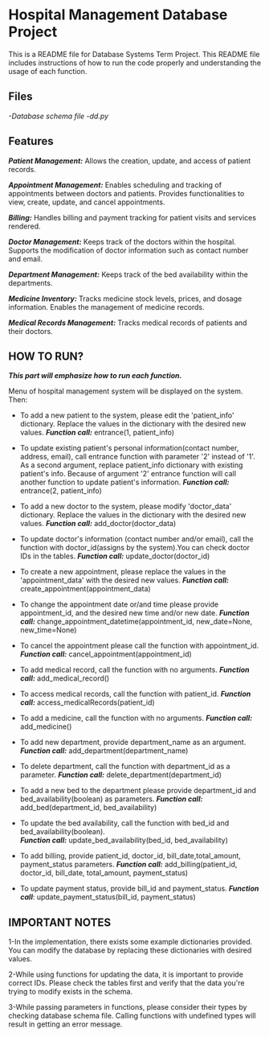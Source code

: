 

# Hospital Management Database Project
  
This is a README file for Database Systems Term Project. This README file includes instructions of how to run the code properly and understanding the usage of each function.

  

## Files

*-Database schema file
-dd.py*

  

## Features

***Patient Management:*** Allows the creation, update, and access of patient records.

  
***Appointment Management:*** Enables scheduling and tracking of appointments between doctors and patients. Provides functionalities to view, create, update, and cancel appointments.

  

***Billing:*** Handles billing and payment tracking for patient visits and services rendered.

  

***Doctor Management:*** Keeps track of the doctors within the hospital. Supports the modification of doctor information such as contact number and email.

  

***Department Management:*** Keeps track of the bed availability within the departments.

  

***Medicine Inventory:*** Tracks medicine stock levels, prices, and dosage information. Enables the management of medicine records.

  

***Medical Records Management:*** Tracks medical records of patients and their doctors.

  

## HOW TO RUN?

***This part will emphasize how to run each function.***

Menu of hospital management system will be displayed on the system.    Then:

  

 - To add a new patient to the system, please edit the 'patient_info'
   dictionary. Replace the values in the dictionary with the desired new
   values.
   ***Function call:*** entrance(1, patient_info)

  

 - To update existing patient's personal information(contact number, address, email), call entrance function with parameter '2' instead of
   '1'. As a second argument, replace patient_info dictionary with
   existing patient's info. Because of argument '2' entrance function
   will call another function to update patient's information.
   ***Function call:*** entrance(2, patient_info)
 - To add a new doctor to the system, please modify 'doctor_data' dictionary. Replace the values in the dictionary with the desired new
   values.
   ***Function call:*** add_doctor(doctor_data)

  

 - To update doctor's information (contact number and/or email), call the function with doctor_id(assigns by the system).You can check
   doctor IDs in the tables.
   ***Function call:*** update_doctor(doctor_id)

  

 - To create a new appointment, please replace the values in the 'appointment_data' with the desired new values.
   ***Function call:*** create_appointment(appointment_data)

  

 - To change the appointment date or/and time please provide appointment_id, and the desired new time and/or new date.
   ***Function call:*** change_appointment_datetime(appointment_id, new_date=None, new_time=None)

  

 - To cancel the appointment please call the function with appointment_id.
   ***Function call:*** cancel_appointment(appointment_id)

  

 - To add medical record, call the function with no arguments.
   ***Function call:*** add_medical_record()

  

 - To access medical records, call the function with patient_id.
   ***Function call:*** access_medicalRecords(patient_id)

  

 - To add a medicine, call the function with no arguments.
   ***Function call:*** add_medicine()

  

 - To add new department, provide department_name as an argument.
   ***Function call:*** add_department(department_name)

  

 - To delete department, call the function with department_id as a parameter.
   ***Function call:*** delete_department(department_id)
   
 - To add a new bed to the department please provide department_id and bed_availability(boolean) as parameters.
   ***Function call:*** add_bed(department_id, bed_availability)

  

 - To update the bed availability, call the function with bed_id and   
   bed_availability(boolean).    
   ***Function call:*** update_bed_availability(bed_id, bed_availability)

  

 - To add billing, provide patient_id, doctor_id,
   bill_date,total_amount, payment_status parameters.
   ***Function call:*** add_billing(patient_id, doctor_id, bill_date, total_amount, payment_status)

  

 - To update payment status, provide bill_id and payment_status.
   ***Function call***: update_payment_status(bill_id, payment_status)

  

## IMPORTANT NOTES

1-In the implementation, there exists some example dictionaries provided. You can modify the database by replacing these dictionaries with desired values.
  
2-While using functions for updating the data, it is important to provide correct IDs. Please check the tables first and verify that the data you're trying to modify exists in the schema.
  
3-While passing parameters in functions, please consider their types by checking database schema file. Calling functions with undefined types will result in getting an error message.
